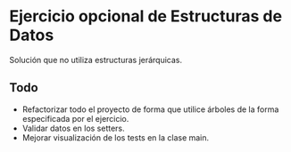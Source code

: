 # Ejercicio opcional de Estructuras de Datos

Solución que no utiliza estructuras jerárquicas.

## Todo

- Refactorizar todo el proyecto de forma que utilice árboles de la forma especificada por el ejercicio.
- Validar datos en los setters.
- Mejorar visualización de los tests en la clase main.
